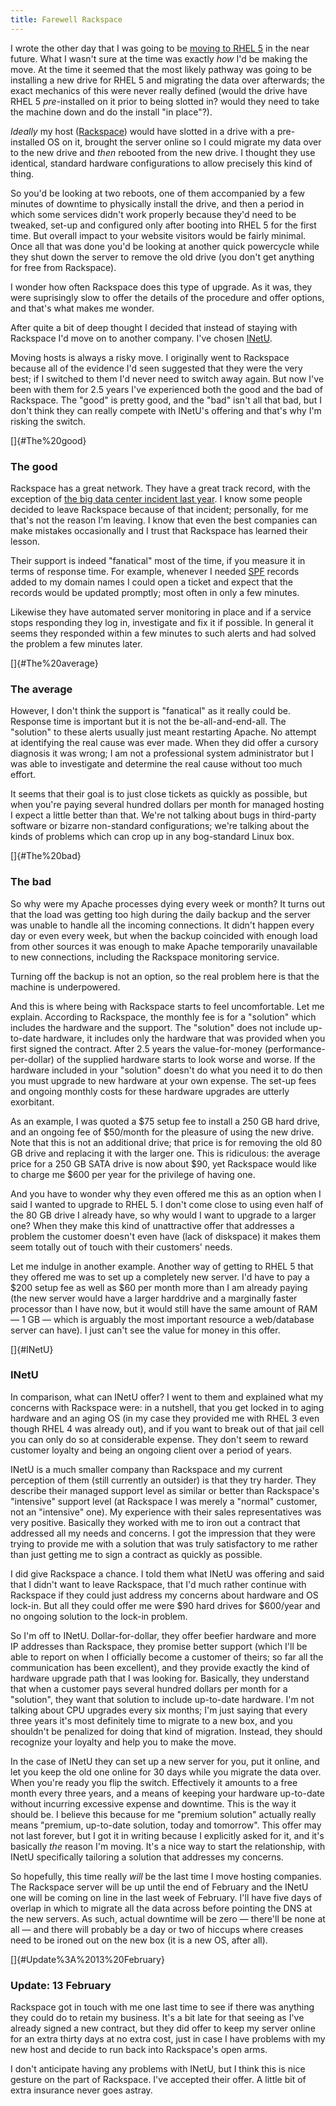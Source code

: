 ```yaml
---
title: Farewell Rackspace
---
```


I wrote the other day that I was going to be [moving to RHEL 5](http://www.wincent.com/a/about/wincent/weblog/archives/2008/01/moving_to_rhel.php) in the near future. What I wasn't sure at the time was exactly *how* I'd be making the move. At the time it seemed that the most likely pathway was going to be installing a new drive for RHEL 5 and migrating the data over afterwards; the exact mechanics of this were never really defined (would the drive have RHEL 5 *pre*-installed on it prior to being slotted in? would they need to take the machine down and do the install "in place"?).

*Ideally* my host ([Rackspace](http://rackspace.com/)) would have slotted in a drive with a pre-installed OS on it, brought the server online so I could migrate my data over to the new drive and *then* rebooted from the new drive. I thought they use identical, standard hardware configurations to allow precisely this kind of thing.

So you'd be looking at two reboots, one of them accompanied by a few minutes of downtime to physically install the drive, and then a period in which some services didn't work properly because they'd need to be tweaked, set-up and configured only after booting into RHEL 5 for the first time. But overall impact to your website visitors would be fairly minimal. Once all that was done you'd be looking at another quick powercycle while they shut down the server to remove the old drive (you don't get anything for free from Rackspace).

I wonder how often Rackspace does this type of upgrade. As it was, they were suprisingly slow to offer the details of the procedure and offer options, and that's what makes me wonder.

After quite a bit of deep thought I decided that instead of staying with Rackspace I'd move on to another company. I've chosen [INetU](http://inetu.net/).





Moving hosts is always a risky move. I originally went to Rackspace because all of the evidence I'd seen suggested that they were the very best; if I switched to them I'd never need to switch away again. But now I've been with them for 2.5 years I've experienced both the good and the bad of Rackspace. The "good" is pretty good, and the "bad" isn't all that bad, but I don't think they can really compete with INetU's offering and that's why I'm risking the switch.

[]{#The%20good}
### The good

Rackspace has a great network. They have a great track record, with the exception of [the big data center incident last year](http://blog.wired.com/business/2007/11/rackspace-data-.html). I know some people decided to leave Rackspace because of that incident; personally, for me that's not the reason I'm leaving. I know that even the best companies can make mistakes occasionally and I trust that Rackspace has learned their lesson.

Their support is indeed "fanatical" most of the time, if you measure it in terms of response time. For example, whenever I needed [SPF](http://en.wikipedia.org/wiki/Sender_Policy_Framework) records added to my domain names I could open a ticket and expect that the records would be updated promptly; most often in only a few minutes.

Likewise they have automated server monitoring in place and if a service stops responding they log in, investigate and fix it if possible. In general it seems they responded within a few minutes to such alerts and had solved the problem a few minutes later.

[]{#The%20average}
### The average

However, I don't think the support is "fanatical" as it really could be. Response time is important but it is not the be-all-and-end-all. The "solution" to these alerts usually just meant restarting Apache. No attempt at identifying the real cause was ever made. When they did offer a cursory diagnosis it was wrong; I am not a professional system administrator but I was able to investigate and determine the real cause without too much effort.

It seems that their goal is to just close tickets as quickly as possible, but when you're paying several hundred dollars per month for managed hosting I expect a little better than that. We're not talking about bugs in third-party software or bizarre non-standard configurations; we're talking about the kinds of problems which can crop up in any bog-standard Linux box.

[]{#The%20bad}
### The bad

So why were my Apache processes dying every week or month? It turns out that the load was getting too high during the daily backup and the server was unable to handle all the incoming connections. It didn't happen every day or even every week, but when the backup coincided with enough load from other sources it was enough to make Apache temporarily unavailable to new connections, including the Rackspace monitoring service.

Turning off the backup is not an option, so the real problem here is that the machine is underpowered.

And this is where being with Rackspace starts to feel uncomfortable. Let me explain. According to Rackspace, the monthly fee is for a "solution" which includes the hardware and the support. The "solution" does not include up-to-date hardware, it includes only the hardware that was provided when you first signed the contract. After 2.5 years the value-for-money (performance-per-dollar) of the supplied hardware starts to look worse and worse. If the hardware included in your "solution" doesn't do what you need it to do then you must upgrade to new hardware at your own expense. The set-up fees and ongoing monthly costs for these hardware upgrades are utterly exorbitant.

As an example, I was quoted a $75 setup fee to install a 250 GB hard drive, and an ongoing fee of $50/month for the pleasure of using the new drive. Note that this is not an additional drive; that price is for removing the old 80 GB drive and replacing it with the larger one. This is ridiculous: the average price for a 250 GB SATA drive is now about $90, yet Rackspace would like to charge me $600 per year for the privilege of having one.

And you have to wonder why they even offered me this as an option when I said I wanted to upgrade to RHEL 5. I don't come close to using even half of the 80 GB drive I already have, so why would I want to upgrade to a larger one? When they make this kind of unattractive offer that addresses a problem the customer doesn't even have (lack of diskspace) it makes them seem totally out of touch with their customers' needs.

Let me indulge in another example. Another way of getting to RHEL 5 that they offered me was to set up a completely new server. I'd have to pay a $200 setup fee as well as $60 per month more than I am already paying (the new server would have a larger harddrive and a marginally faster processor than I have now, but it would still have the same amount of RAM — 1 GB — which is arguably the most important resource a web/database server can have). I just can't see the value for money in this offer.

[]{#INetU}
### INetU

In comparison, what can INetU offer? I went to them and explained what my concerns with Rackspace were: in a nutshell, that you get locked in to aging hardware and an aging OS (in my case they provided me with RHEL 3 even though RHEL 4 was already out), and if you want to break out of that jail cell you can only do so at considerable expense. They don't seem to reward customer loyalty and being an ongoing client over a period of years.

INetU is a much smaller company than Rackspace and my current perception of them (still currently an outsider) is that they try harder. They describe their managed support level as similar or better than Rackspace's "intensive" support level (at Rackspace I was merely a "normal" customer, not an "intensive" one). My experience with their sales representatives was very positive. Basically they worked with me to iron out a contract that addressed all my needs and concerns. I got the impression that they were trying to provide me with a solution that was truly satisfactory to me rather than just getting me to sign a contract as quickly as possible.

I did give Rackspace a chance. I told them what INetU was offering and said that I didn't want to leave Rackspace, that I'd much rather continue with Rackspace if they could just address my concerns about hardware and OS lock-in. But all they could offer me were $90 hard drives for $600/year and no ongoing solution to the lock-in problem.

So I'm off to INetU. Dollar-for-dollar, they offer beefier hardware and more IP addresses than Rackspace, they promise better support (which I'll be able to report on when I officially become a customer of theirs; so far all the communication has been excellent), and they provide exactly the kind of hardware upgrade path that I was looking for. Basically, they understand that when a customer pays several hundred dollars per month for a "solution", they want that solution to include up-to-date hardware. I'm not talking about CPU upgrades every six months; I'm just saying that every three years it's most definitely time to migrate to a new box, and you shouldn't be penalized for doing that kind of migration. Instead, they should recognize your loyalty and help you to make the move.

In the case of INetU they can set up a new server for you, put it online, and let you keep the old one online for 30 days while you migrate the data over. When you're ready you flip the switch. Effectively it amounts to a free month every three years, and a means of keeping your hardware up-to-date without incurring excessive expense and downtime. This is the way it should be. I believe this because for me "premium solution" actually really means "premium, up-to-date solution, today and tomorrow". This offer may not last forever, but I got it in writing because I explicitly asked for it, and it's basically *the* reason I'm moving. It's a nice way to start the relationship, with INetU specifically tailoring a solution that addresses my concerns.

So hopefully, this time really *will* be the last time I move hosting companies. The Rackspace server will be up until the end of February and the INetU one will be coming on line in the last week of February. I'll have five days of overlap in which to migrate all the data across before pointing the DNS at the new servers. As such, actual downtime will be zero — there'll be none at all — and there will probably be a day or two of hiccups where creases need to be ironed out on the new box (it is a new OS, after all).

[]{#Update%3A%2013%20February}
### Update: 13 February

Rackspace got in touch with me one last time to see if there was anything they could do to retain my business. It's a bit late for that seeing as I've already signed a new contract, but they did offer to keep my server online for an extra thirty days at no extra cost, just in case I have problems with my new host and decide to run back into Rackspace's open arms.

I don't anticipate having any problems with INetU, but I think this is nice gesture on the part of Rackspace. I've accepted their offer. A little bit of extra insurance never goes astray.
